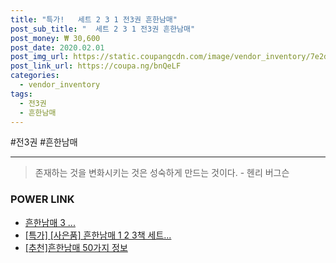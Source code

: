 ```yaml
--- 
title: "특가!   세트 2 3 1 전3권 흔한남매" 
post_sub_title: "  세트 2 3 1 전3권 흔한남매" 
post_money: ₩ 30,600 
post_date: 2020.02.01 
post_img_url: https://static.coupangcdn.com/image/vendor_inventory/7e2d/281989ab9d98a4de96d138277f267c3c983e6e75c30bd946693e4b1f9726.jpg 
post_link_url: https://coupa.ng/bnQeLF 
categories: 
  - vendor_inventory 
tags: 
  - 전3권 
  - 흔한남매 
--- 
```

  #전3권 #흔한남매 
<hr> 

> 존재하는 것을 변화시키는 것은 성숙하게 만드는 것이다. - 헨리 버그슨 


### POWER LINK

* <a href="https://blog.naver.com/sakai111/221785749404" target="_blank">흔한남매 3 ...</a>
* <a href="https://blog.naver.com/an0733/221785795902" target="_blank">[특가] [사은품] 흔한남매 1 2 3책 세트...</a>
* <a href="https://blog.naver.com/fasyy4321/221791962662" target="_blank">[추천]흔한남매 50가지 정보</a>
